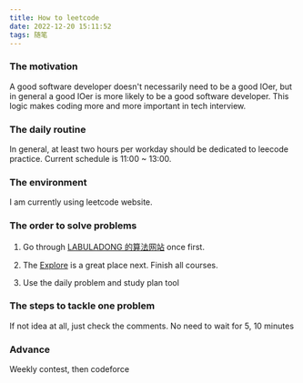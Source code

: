```yaml
---
title: How to leetcode
date: 2022-12-20 15:11:52
tags: 随笔
---
```


### The motivation

A good software developer doesn't necessarily need to be a good IOer, but in general a good IOer is more likely to be a good software developer. This logic makes coding more and more important in tech interview.

### The daily routine

In general, at least two hours per workday should be dedicated to leecode practice. Current schedule is 11:00 ~ 13:00.

### The environment

I am currently using leetcode website.

### The order to solve problems

1. Go through [LABULADONG 的算法网站](https://labuladong.github.io/algo/) once first.

2. The [Explore](https://leetcode.com/explore/featured/) is a great place next. Finish all courses.

3. Use the daily problem and study plan tool

### The steps to tackle one problem

If not idea at all, just check the comments. No need to wait for 5, 10 minutes

### Advance

Weekly contest, then codeforce